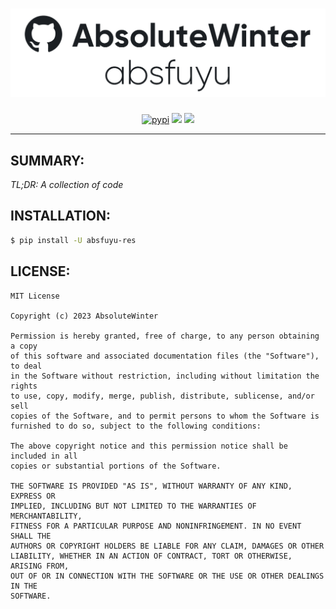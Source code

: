 <div align="center">
	<h1 align="center">
		<img src="https://github.com/AbsoluteWinter/AbsoluteWinter.github.io/blob/main/absfuyu/images/repository-image-crop.png?raw=true" alt="absfuyu"/>
	</h1>
	<p align="center">
		<a href="https://pypi.org/project/absfuyu-res/"><img src="https://img.shields.io/pypi/dm/absfuyu-res?style=flat-square" alt="pypi"/></a>
		<a href="https://pypi.org/project/absfuyu-res/"><img src="https://img.shields.io/pypi/v/absfuyu-res?style=flat-square" /></a>
		<a><img src="https://img.shields.io/badge/license-MIT-blue?style=flat-square" /></a>
	</p>
</div>


---

## **SUMMARY:**

*TL;DR: A collection of code*

## **INSTALLATION:**

```bash
$ pip install -U absfuyu-res
```


## **LICENSE:**

```
MIT License

Copyright (c) 2023 AbsoluteWinter

Permission is hereby granted, free of charge, to any person obtaining a copy
of this software and associated documentation files (the "Software"), to deal
in the Software without restriction, including without limitation the rights
to use, copy, modify, merge, publish, distribute, sublicense, and/or sell
copies of the Software, and to permit persons to whom the Software is
furnished to do so, subject to the following conditions:

The above copyright notice and this permission notice shall be included in all
copies or substantial portions of the Software.

THE SOFTWARE IS PROVIDED "AS IS", WITHOUT WARRANTY OF ANY KIND, EXPRESS OR
IMPLIED, INCLUDING BUT NOT LIMITED TO THE WARRANTIES OF MERCHANTABILITY,
FITNESS FOR A PARTICULAR PURPOSE AND NONINFRINGEMENT. IN NO EVENT SHALL THE
AUTHORS OR COPYRIGHT HOLDERS BE LIABLE FOR ANY CLAIM, DAMAGES OR OTHER
LIABILITY, WHETHER IN AN ACTION OF CONTRACT, TORT OR OTHERWISE, ARISING FROM,
OUT OF OR IN CONNECTION WITH THE SOFTWARE OR THE USE OR OTHER DEALINGS IN THE
SOFTWARE.
```